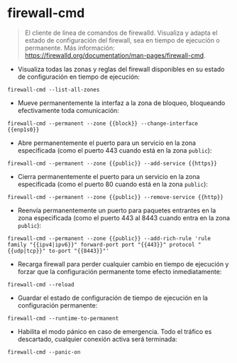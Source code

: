 # firewall-cmd

> El cliente de línea de comandos de firewalld.
> Visualiza y adapta el estado de configuración del firewall, sea en tiempo de ejecución o permanente.
> Más información: <https://firewalld.org/documentation/man-pages/firewall-cmd>.

- Visualiza todas las zonas y reglas del firewall disponibles en su estado de configuración en tiempo de ejecución:

`firewall-cmd --list-all-zones`

- Mueve permanentemente la interfaz a la zona de bloqueo, bloqueando efectivamente toda comunicación:

`firewall-cmd --permanent --zone {{block}} --change-interface {{enp1s0}}`

- Abre permanentemente el puerto para un servicio en la zona especificada (como el puerto 443 cuando está en la zona `public`):

`firewall-cmd --permanent --zone {{public}} --add-service {{https}}`

- Cierra permanentemente el puerto para un servicio en la zona especificada (como el puerto 80 cuando está en la zona `public`):

`firewall-cmd --permanent --zone {{public}} --remove-service {{http}}`

- Reenvía permanentemente un puerto para paquetes entrantes en la zona especificada (como el puerto 443 al 8443 cuando entra en la zona `public`):

`firewall-cmd --permanent --zone {{public}} --add-rich-rule 'rule family "{{ipv4|ipv6}}" forward-port port "{{443}}" protocol "{{udp|tcp}}" to-port "{{8443}}"'`

- Recarga firewall para perder cualquier cambio en tiempo de ejecución y forzar que la configuración permanente tome efecto inmediatamente:

`firewall-cmd --reload`

- Guardar el estado de configuración de tiempo de ejecución en la configuración permanente:

`firewall-cmd --runtime-to-permanent`

- Habilita el modo pánico en caso de emergencia. Todo el tráfico es descartado, cualquier conexión activa será terminada:

`firewall-cmd --panic-on`

